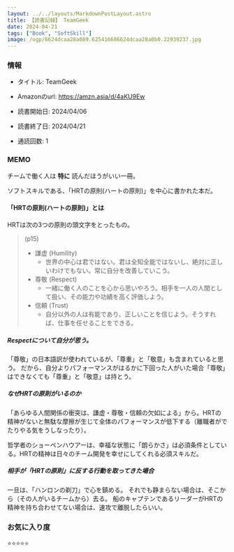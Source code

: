 ```yaml
---
layout: ../../layouts/MarkdownPostLayout.astro
title: 【読書記録】 TeamGeek
date: 2024-04-21
tags: ["Book", "SoftSkill"]
image: /ogp/6624dcaa28a089.625416686624dcaa28a0b0.22939237.jpg
---
```


### 情報
- タイトル: TeamGeek
- Amazonのurl: https://amzn.asia/d/4aKU9Ew

- 読書開始日: 2024/04/06
- 読書終了日: 2024/04/21
- 通読回数: 1

### MEMO
チームで働く人は **特に** 読んだほうがいい一冊。

ソフトスキルである、「HRTの原則(ハートの原則)」を中心に書かれた本だ。

#### 「HRTの原則(ハートの原則)」とは
HRTは次の3つの原則の頭文字をとったもの。
> (p15)
> - 謙虚 (Humility)
>     - 世界の中心は君ではない。君は全知全能ではないし、絶対に正しいわけでもない。常に自分を改善していこう。
> - 尊敬 (Respect)
>     - 一緒に働く人のことを心から思いやろう。相手を一人の人間として扱い、その能力や功績を高く評価しよう。
> - 信頼 (Trust)
>     - 自分以外の人は有能であり、正しいことを信じよう。そうすれば、仕事を任せることをできる。

##### Respectについて自分が思う。
「尊敬」の日本語訳が使われているが、「尊重」と「敬意」も含まれていると思う。
だから、自分よりパフォーマンスがはるかに下回った人がいた場合「尊敬」はできなくても「尊重」と「敬意」は持とう。

##### なぜHRTの原則がいるのか
「あらゆる人間関係の衝突は、謙虚・尊敬・信頼の欠如による」から。HRTの精神がないと無駄な摩擦が生じて全体のパフォーマンスが低下する（離職者がでたりやる気をうしなったり）。

哲学者のショーペンハウアーは、幸福な状態に「朗らかさ」は必須条件としている。HRTの精神は日々のチーム開発を幸せにしてくれる必須スキルだ。

##### 相手が「HRTの原則」に反する行動を取ってきた場合
一旦は、「ハンロンの剃刀」で心を鎮める。
それでも静まらない場合は、そこから（その人がいるチームから）去る。
船のキャプテンであるリーダーがHRTの精神を持ち合わせてない場合は、速攻で離脱したらいい。

### お気に入り度
⭐️⭐️⭐️⭐️⭐️